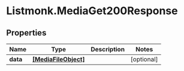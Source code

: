 # Listmonk.MediaGet200Response

## Properties

Name | Type | Description | Notes
------------ | ------------- | ------------- | -------------
**data** | [**[MediaFileObject]**](MediaFileObject.md) |  | [optional] 


